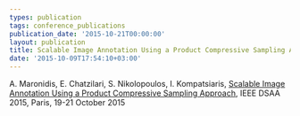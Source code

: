 ```yaml
---
types: publication
tags: conference_publications
publication_date: '2015-10-21T00:00:00'
layout: publication
title: Scalable Image Annotation Using a Product Compressive Sampling Approach
date: '2015-10-09T17:54:10+03:00'
---
```

<p>A. Maronidis, E. Chatzilari, S. Nikolopoulos, I. Kompatsiaris,&nbsp;<a href="http://dx.doi.org/10.1109/DSAA.2015.7344901">Scalable Image Annotation Using a Product Compressive Sampling Approach</a>, IEEE DSAA 2015, Paris, 19-21 October 2015</p>
